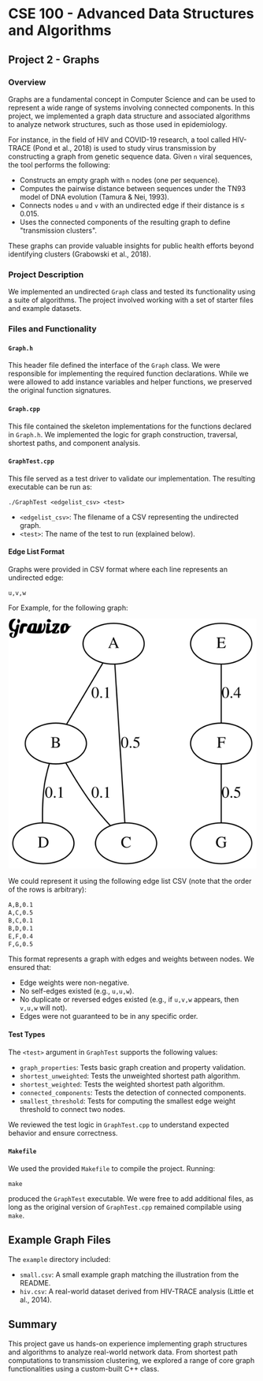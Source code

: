 # CSE 100 - Advanced Data Structures and Algorithms

## Project 2 - Graphs

### Overview

Graphs are a fundamental concept in Computer Science and can be used to represent a wide range of systems involving connected components. In this project, we implemented a graph data structure and associated algorithms to analyze network structures, such as those used in epidemiology.

For instance, in the field of HIV and COVID-19 research, a tool called HIV-TRACE (Pond et al., 2018) is used to study virus transmission by constructing a graph from genetic sequence data. Given `n` viral sequences, the tool performs the following:

- Constructs an empty graph with `n` nodes (one per sequence).
- Computes the pairwise distance between sequences under the TN93 model of DNA evolution (Tamura & Nei, 1993).
- Connects nodes `u` and `v` with an undirected edge if their distance is ≤ 0.015.
- Uses the connected components of the resulting graph to define "transmission clusters".

These graphs can provide valuable insights for public health efforts beyond identifying clusters (Grabowski et al., 2018).

### Project Description

We implemented an undirected `Graph` class and tested its functionality using a suite of algorithms. The project involved working with a set of starter files and example datasets.

### Files and Functionality

#### `Graph.h`

This header file defined the interface of the `Graph` class. We were responsible for implementing the required function declarations. While we were allowed to add instance variables and helper functions, we preserved the original function signatures.

#### `Graph.cpp`

This file contained the skeleton implementations for the functions declared in `Graph.h`. We implemented the logic for graph construction, traversal, shortest paths, and component analysis.

#### `GraphTest.cpp`

This file served as a test driver to validate our implementation. The resulting executable can be run as:

```
./GraphTest <edgelist_csv> <test>
```

- `<edgelist_csv>`: The filename of a CSV representing the undirected graph.
- `<test>`: The name of the test to run (explained below).

#### Edge List Format

Graphs were provided in CSV format where each line represents an undirected edge:

```
u,v,w
```

For Example, for the following graph:

![graph](assets/graph.svg)

We could represent it using the following edge list CSV (note that the order of the rows is arbitrary):

```
A,B,0.1
A,C,0.5
B,C,0.1
B,D,0.1
E,F,0.4
F,G,0.5
```

This format represents a graph with edges and weights between nodes. We ensured that:

- Edge weights were non-negative.
- No self-edges existed (e.g., `u,u,w`).
- No duplicate or reversed edges existed (e.g., if `u,v,w` appears, then `v,u,w` will not).
- Edges were not guaranteed to be in any specific order.

#### Test Types

The `<test>` argument in `GraphTest` supports the following values:

- `graph_properties`: Tests basic graph creation and property validation.
- `shortest_unweighted`: Tests the unweighted shortest path algorithm.
- `shortest_weighted`: Tests the weighted shortest path algorithm.
- `connected_components`: Tests the detection of connected components.
- `smallest_threshold`: Tests for computing the smallest edge weight threshold to connect two nodes.

We reviewed the test logic in `GraphTest.cpp` to understand expected behavior and ensure correctness.

#### `Makefile`

We used the provided `Makefile` to compile the project. Running:

```
make
```

produced the `GraphTest` executable. We were free to add additional files, as long as the original version of `GraphTest.cpp` remained compilable using `make`.

## Example Graph Files

The `example` directory included:

- `small.csv`: A small example graph matching the illustration from the README.
- `hiv.csv`: A real-world dataset derived from HIV-TRACE analysis (Little et al., 2014).

## Summary

This project gave us hands-on experience implementing graph structures and algorithms to analyze real-world network data. From shortest path computations to transmission clustering, we explored a range of core graph functionalities using a custom-built C++ class.